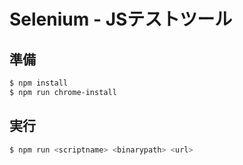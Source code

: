 # Selenium - JSテストツール

## 準備

```sh
$ npm install
$ npm run chrome-install
```

## 実行

```sh
$ npm run <scriptname> <binarypath> <url>
```